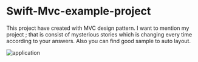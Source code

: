 # Swift-Mvc-example-project
This project have created with MVC design pattern. I want to mention my project ; that is consist of mysterious stories which is changing every time according to your answers.
Also you can find good sample to auto layout.

![application](https://user-images.githubusercontent.com/93772393/151692662-8a60bcfd-9809-4539-a551-f1e5fe3c4d5a.gif)


